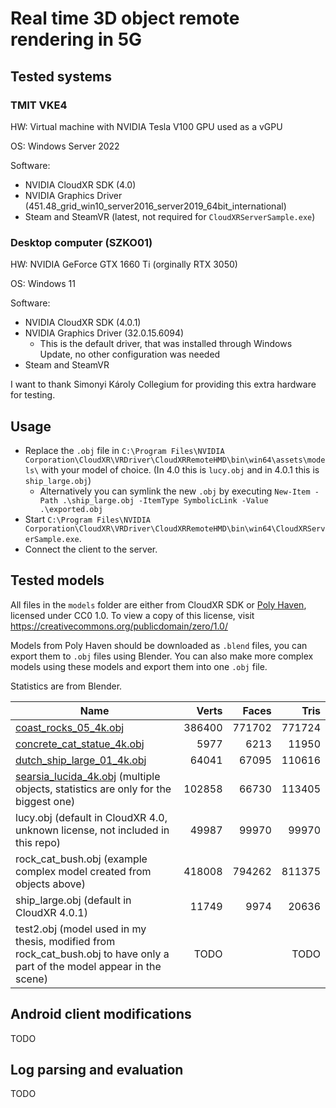 # Real time 3D object remote rendering in 5G

## Tested systems

### TMIT VKE4

HW: Virtual machine with NVIDIA Tesla V100 GPU used as a vGPU

OS: Windows Server 2022

Software:

- NVIDIA CloudXR SDK (4.0)
- NVIDIA Graphics Driver (451.48_grid_win10_server2016_server2019_64bit_international)
- Steam and SteamVR (latest, not required for `CloudXRServerSample.exe`)

### Desktop computer (SZKO01)

HW: NVIDIA GeForce GTX 1660 Ti (orginally RTX 3050)

OS: Windows 11

Software:

- NVIDIA CloudXR SDK (4.0.1)
- NVIDIA Graphics Driver (32.0.15.6094)
  - This is the default driver, that was installed through Windows Update, no other configuration was needed
- Steam and SteamVR

I want to thank Simonyi Károly Collegium for providing this extra hardware for testing.

## Usage

- Replace the `.obj` file in `C:\Program Files\NVIDIA Corporation\CloudXR\VRDriver\CloudXRRemoteHMD\bin\win64\assets\models\` with your model of choice. (In 4.0 this is `lucy.obj` and in 4.0.1 this is `ship_large.obj`)
  - Alternatively you can symlink the new `.obj` by executing `New-Item -Path .\ship_large.obj -ItemType SymbolicLink -Value .\exported.obj`
- Start `C:\Program Files\NVIDIA Corporation\CloudXR\VRDriver\CloudXRRemoteHMD\bin\win64\CloudXRServerSample.exe`.
- Connect the client to the server.

## Tested models

All files in the `models` folder are either from CloudXR SDK or [Poly Haven](https://polyhaven.com/models), licensed under CC0 1.0. To view a copy of this license, visit <https://creativecommons.org/publicdomain/zero/1.0/>

Models from Poly Haven should be downloaded as `.blend` files, you can export them to `.obj` files using Blender.
You can also make more complex models using these models and export them into one `.obj` file.

Statistics are from Blender.

| Name | Verts | Faces | Tris |
| ---- | ----: | ----: | ---: |
| [coast_rocks_05_4k.obj](https://polyhaven.com/a/coast_rocks_05) | 386400 | 771702 | 771724 |
| [concrete_cat_statue_4k.obj](https://polyhaven.com/a/concrete_cat_statue) | 5977 | 6213 | 11950 |
| [dutch_ship_large_01_4k.obj](https://polyhaven.com/a/dutch_ship_large_01) | 64041 | 67095 | 110616 |
| [searsia_lucida_4k.obj](https://polyhaven.com/a/searsia_lucida) (multiple objects, statistics are only for the biggest one) | 102858 | 66730 | 113405 |
| lucy.obj (default in CloudXR 4.0, unknown license, not included in this repo) | 49987 | 99970 | 99970 |
| rock_cat_bush.obj (example complex model created from objects above) | 418008 | 794262 | 811375 |
| ship_large.obj (default in CloudXR 4.0.1) | 11749 | 9974 | 20636 |
| test2.obj (model used in my thesis, modified from rock_cat_bush.obj to have only a part of the model appear in the scene) | TODO | | TODO | | TODO |

## Android client modifications

TODO

## Log parsing and evaluation

TODO